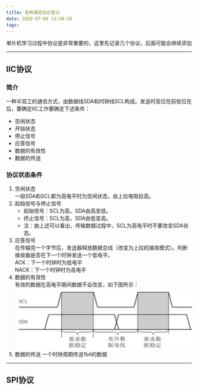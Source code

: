 ```yaml
---
title: 各种通信协议笔记
date: 2020-07-06 13:49:39
tags:
---
```

单片机学习过程中协议是非常重要的，这里先记录几个协议，后面可能会继续添加

---
## IIC协议
### 简介
一种半双工的通信方式，由数据线SDA和时钟线SCL构成。发送时高位在前低位在后，要确定IIC工作要确定下述条件：
* 空闲状态
* 开始状态
* 停止信号
* 应答信号
* 数据的有效性
* 数据的传送
### 协议状态条件
1. 空闲状态  
一般SDA和SCL都为高电平时为空闲状态，由上拉电阻拉高。
2. 起始信号与停止信号
    * 起始信号：SCL为高，SDA由高变低。
    * 终止信号：SCL为高，SDA由低变高。
    * 注：由上述可以看出，传输数据过程中，SCL为高电平时不要改变SDA状态。
3. 应答信号  
在传输完一个字节后，发送器释放数据总线（改变为上拉的接收模式）。判断接收器是否在下一个时钟发送一个低电平。  
ACK：下一个时钟时为低电平  
NACK：下一个时钟时为高电平
4. 数据的有效性  
有效的数据在高电平期间数据不会改变，如下图所示：
![](https://raw.githubusercontent.com/ThomasZB/picture/master/i2c_efficent.png)
5. 数据的传送
一个时钟周期传送1bit的数据

---
## SPI协议


